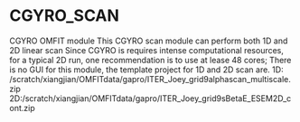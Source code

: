 # CGYRO_SCAN
CGYRO OMFIT module
This CGYRO scan module can perform both 1D and 2D linear scan
Since CGYRO is requires intense computational resources, for a typical 2D run, one recommendation is to use at lease 48 cores;
There is no GUI for this module, the template project for 1D and 2D scan are.
1D: /scratch/xiangjian/OMFITdata/gapro/ITER_Joey_grid9alphascan_multiscale.zip
2D:/scratch/xiangjian/OMFITdata/gapro/ITER_Joey_grid9sBetaE_ESEM2D_cont.zip
